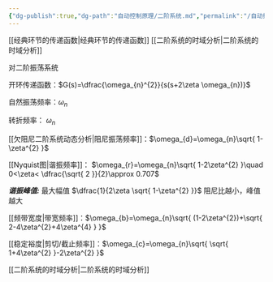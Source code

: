 ```yaml
---
{"dg-publish":true,"dg-path":"自动控制原理/二阶系统.md","permalink":"/自动控制原理/二阶系统/","dgPassFrontmatter":true,"noteIcon":"","created":"2024-05-26T20:10:48.324+08:00","updated":"2024-08-13T21:40:45.102+08:00"}
---
```


[[经典环节的传递函数\|经典环节的传递函数]]
[[二阶系统的时域分析\|二阶系统的时域分析]]

对二阶振荡系统

开环传递函数：$G(s)=\dfrac{\omega_{n}^{2}}{s(s+2\zeta \omega_{n})}$

自然振荡频率：$\omega_{n}$

转折频率： $\omega_{n}$

[[欠阻尼二阶系统动态分析\|阻尼振荡频率]]：$\omega_{d}=\omega_{n}\sqrt{ 1-\zeta^{2} }$

[[Nyquist图\|谐振频率]]：
$\omega_{r}=\omega_{n}\sqrt{ 1-2\zeta^{2} }\quad 0<\zeta< \dfrac{\sqrt{ 2 }}{2}\approx 0.707$

***谐振峰值:***
最大幅值  $\dfrac{1}{2\zeta \sqrt{ 1-\zeta^{2} }}$
阻尼比越小，峰值越大


[[频带宽度\|带宽频率]]：$\omega_{b}=\omega_{n}\sqrt{ (1-2\zeta^{2})+\sqrt{ 2-4\zeta^{2}+4\zeta^{4} } }$


[[稳定裕度\|剪切/截止频率]]：$\omega_{c}=\omega_{n}\sqrt{ \sqrt{ 1+4\zeta^{2} }-2\zeta^{2} }$



[[二阶系统的时域分析\|二阶系统的时域分析]]



